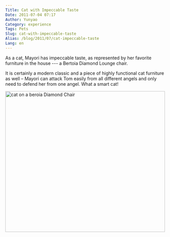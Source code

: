 ```yaml
---
Title: Cat with Impeccable Taste
Date: 2011-07-04 07:17
Author: Yunyao
Category: experience
Tags: Pets
Slug: cat-with-impeccable-taste
Alias: /blog/2011/07/cat-impeccable-taste
Lang: en
---
```


As a cat, Mayori has impeccable taste, as represented by her favorite furniture in the house --- a Bertoia Diamond Lounge chair.

It is certainly a modern classic and a piece of highly functional cat furniture as well – Mayori can attack Tom easily from all different angels and only need to defend her from one angel. What a smart cat!

<img src="http://farm7.static.flickr.com/6010/5899768087_1b94f36179.jpg" width="500" height="441" alt="cat on a beroia Diamond Chair" />
